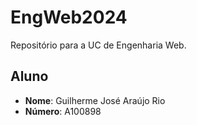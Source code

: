 # EngWeb2024
Repositório para a UC de Engenharia Web.
## Aluno
 - **Nome**: Guilherme José Araújo Rio
 - **Número**: A100898
